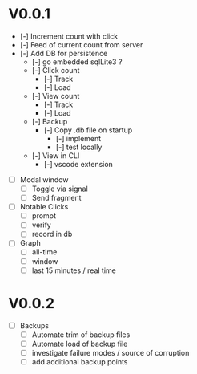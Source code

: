 # V0.0.1
- [-] Increment count with click
- [-] Feed of current count from server
- [-] Add DB for persistence 
    - [-] go embedded sqlLite3 ? 
    - [-] Click count
      - [-] Track
      - [-] Load
    - [-] View count 
      - [-] Track
      - [-] Load
    - [-] Backup
      - [-] Copy .db file on startup
        - [-] implement
        - [-] test locally
    - [-] View in CLI
      - [-] vscode extension
- [ ] Modal window
  - [ ] Toggle via signal
  - [ ] Send fragment 
- [ ] Notable Clicks
  - [ ] prompt
  - [ ] verify 
  - [ ] record in db
- [ ] Graph 
  - [ ] all-time
  - [ ] window 
  - [ ] last 15 minutes / real time 

# V0.0.2
- [ ] Backups
    - [ ] Automate trim of backup files
    - [ ] Automate load of backup file
    - [ ] investigate failure modes / source of corruption
    - [ ] add additional backup points

